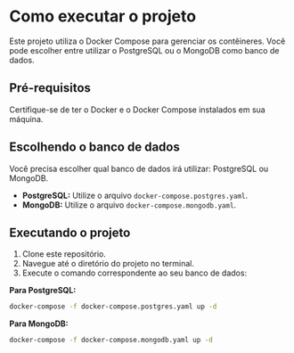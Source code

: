 # Como executar o projeto

Este projeto utiliza o Docker Compose para gerenciar os contêineres. 
Você pode escolher entre utilizar o PostgreSQL ou o MongoDB como banco de dados.

## Pré-requisitos

Certifique-se de ter o Docker e o Docker Compose instalados em sua máquina.

## Escolhendo o banco de dados

Você precisa escolher qual banco de dados irá utilizar: PostgreSQL ou MongoDB.

*   **PostgreSQL:** Utilize o arquivo `docker-compose.postgres.yaml`.
*   **MongoDB:** Utilize o arquivo `docker-compose.mongodb.yaml`.

## Executando o projeto

1.  Clone este repositório.
2.  Navegue até o diretório do projeto no terminal.
3.  Execute o comando correspondente ao seu banco de dados:

**Para PostgreSQL:**

```bash
docker-compose -f docker-compose.postgres.yaml up -d
```

**Para MongoDB:**

```bash
docker-compose -f docker-compose.mongodb.yaml up -d
